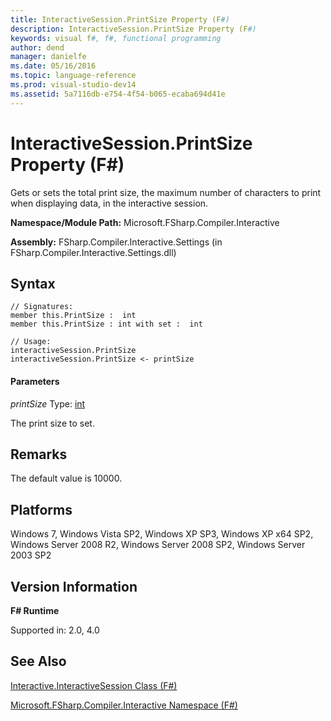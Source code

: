 ```yaml
---
title: InteractiveSession.PrintSize Property (F#)
description: InteractiveSession.PrintSize Property (F#)
keywords: visual f#, f#, functional programming
author: dend
manager: danielfe
ms.date: 05/16/2016
ms.topic: language-reference
ms.prod: visual-studio-dev14
ms.assetid: 5a7116db-e754-4f54-b065-ecaba694d41e 
---
```


# InteractiveSession.PrintSize Property (F#)

Gets or sets the total print size, the maximum number of characters to print when displaying data, in the interactive session.

**Namespace/Module Path:** Microsoft.FSharp.Compiler.Interactive

**Assembly:** FSharp.Compiler.Interactive.Settings (in FSharp.Compiler.Interactive.Settings.dll)


## Syntax

```
// Signatures:
member this.PrintSize :  int
member this.PrintSize : int with set :  int

// Usage:
interactiveSession.PrintSize
interactiveSession.PrintSize <- printSize
```

#### Parameters
*printSize*
Type: [int](https://msdn.microsoft.com/library/025d5455-3622-4ea5-9573-3ecbd4ee1375)


The print size to set.




## Remarks
The default value is 10000.


## Platforms
Windows 7, Windows Vista SP2, Windows XP SP3, Windows XP x64 SP2, Windows Server 2008 R2, Windows Server 2008 SP2, Windows Server 2003 SP2


## Version Information
**F# Runtime**

Supported in: 2.0, 4.0



## See Also
[Interactive.InteractiveSession Class &#40;F&#35;&#41;](Interactive.InteractiveSession-Class-%5BFSharp%5D.md)

[Microsoft.FSharp.Compiler.Interactive Namespace &#40;F&#35;&#41;](Microsoft.FSharp.Compiler.Interactive-Namespace-%5BFSharp%5D.md)

